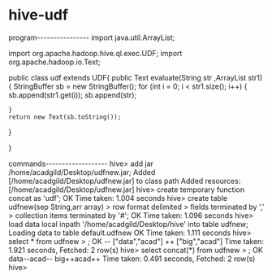 # hive-udf
program----------------
import java.util.ArrayList;

import org.apache.hadoop.hive.ql.exec.UDF; 
import org.apache.hadoop.io.Text;

public class udf extends UDF{ 
	public Text evaluate(String str ,ArrayList<String> str1) 
	{ 
		StringBuffer sb = new StringBuffer(); 
		for (int i = 0; i < str1.size(); i++) 
		{ 
			sb.append(str1.get(i)); 
			sb.append(str);

	}
	return new Text(sb.toString());
	
}

}





commands-------------------
hive> add jar /home/acadgild/Desktop/udfnew.jar;
Added [/home/acadgild/Desktop/udfnew.jar] to class path
Added resources: [/home/acadgild/Desktop/udfnew.jar]
hive> create temporary function concat as 'udf';
OK
Time taken: 1.004 seconds
hive> create table udfnew(sep String,arr array<String>)
    > row format delimited 
    > fields terminated by ','
    > collection items terminated by '#';
OK
Time taken: 1.096 seconds
hive> load data local inpath '/home/acadgild/Desktop/hive' into table udfnew;
Loading data to table default.udfnew
OK
Time taken: 1.111 seconds
hive> select * from udfnew
    > ;
OK
--	["data","acad"]
++	["big","acad"]
Time taken: 1.921 seconds, Fetched: 2 row(s)
hive> select concat(*) from udfnew
    > ;
OK
data--acad--
big++acad++
Time taken: 0.491 seconds, Fetched: 2 row(s)
hive> 

